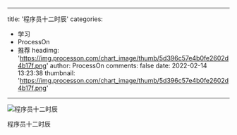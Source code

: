 
---
title: '程序员十二时辰'
categories: 
 - 学习
 - ProcessOn
 - 推荐
headimg: 'https://img.processon.com/chart_image/thumb/5d396c57e4b0fe2602d4b17f.png'
author: ProcessOn
comments: false
date: 2022-02-14 13:23:38
thumbnail: 'https://img.processon.com/chart_image/thumb/5d396c57e4b0fe2602d4b17f.png'
---

<div>   
<img class="thumb" alt="程序员十二时辰" src="https://img.processon.com/chart_image/thumb/5d396c57e4b0fe2602d4b17f.png" referrerpolicy="no-referrer">
<p>程序员十二时辰</p>  
</div>
            